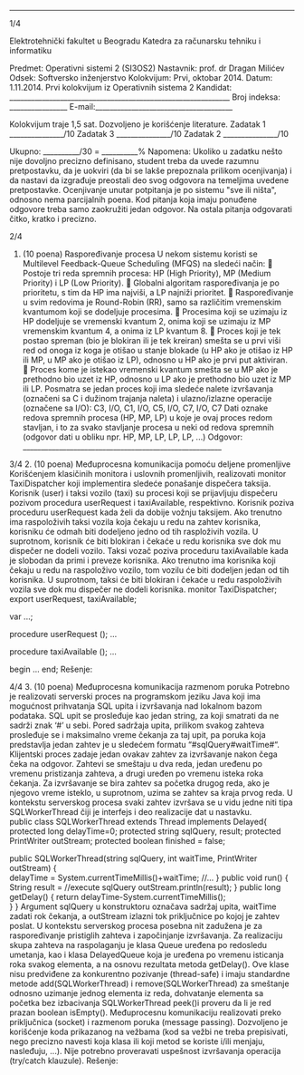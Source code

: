 --------------------------------------------------------------------------------


1/4 
 
Elektrotehnički fakultet u Beogradu 
Katedra za računarsku tehniku i informatiku 
 
Predmet: Operativni sistemi 2 (SI3OS2) 
Nastavnik: prof. dr Dragan Milićev 
Odsek: Softversko inženjerstvo 
Kolokvijum: Prvi, oktobar 2014. 
Datum: 1.11.2014. 
Prvi kolokvijum iz Operativnih sistema 2 
Kandidat: _____________________________________________________________ 
Broj indeksa: ________________  E-mail:______________________________________ 
 
Kolokvijum traje 1,5 sat. Dozvoljeno je korišćenje literature. 
Zadatak 1 _______________/10   Zadatak 3 _______________/10 
Zadatak 2 _______________/10    
 
Ukupno: __________/30 = __________% 
Napomena: Ukoliko  u  zadatku  nešto  nije  dovoljno  precizno  definisano,  student  treba  da 
uvede razumnu pretpostavku, da je uokviri (da bi se lakše prepoznala prilikom ocenjivanja) i 
da  nastavi  da  izgrađuje  preostali  deo  svog  odgovora  na  temeljima  uvedene  pretpostavke. 
Ocenjivanje unutar potpitanja je po sistemu "sve ili ništa", odnosno nema parcijalnih poena. 
Kod pitanja koja imaju ponuđene odgovore treba samo zaokružiti jedan  odgovor.  Na  ostala 
pitanja odgovarati čitko, kratko i precizno. 
 

2/4 
1. (10 poena) Raspoređivanje procesa 
U nekom sistemu koristi se Multilevel Feedback-Queue Scheduling (MFQS) na sledeći način: 
 Postoje  tri  reda  spremnih  procesa:  HP  (High  Priority),  MP  (Medium  Priority)  i  LP 
(Low Priority). 
 Globalni  algoritam  raspoređivanja  je  po  prioritetu,  s  tim  da  HP  ima  najviši,  a  LP 
najniži prioritet. 
 Raspoređivanje   u   svim   redovima   je Round-Robin (RR),   samo   sa   različitim 
vremenskim kvantumom koji se dodeljuje procesima. 
 Procesima  koji  se  uzimaju  iz  HP  dodeljuje  se  vremenski  kvantum  2,  onima  koji  se 
uzimaju iz MP vremenskim kvantum 4, a onima iz LP kvantum 8. 
 Proces  koji je tek postao spreman (bio je blokiran ili je tek kreiran) smešta se u prvi 
viši red od onoga iz koga je otišao u stanje blokade (u HP ako je otišao iz HP ili MP, u 
MP ako je otišao iz LP), odnosno u HP ako je prvi put aktiviran. 
 Proces kome je istekao vremenski kvantum smešta se u MP ako je prethodno bio uzet 
iz HP, odnosno u LP ako je prethodno bio uzet iz MP ili LP. 
Posmatra  se  jedan  proces  koji  ima  sledeće  nalete  izvršavanja  (označeni  sa  C  i  dužinom 
trajanja naleta) i ulazno/izlazne operacije (označene sa I/O): 
C3, I/O, C1, I/O, C5, I/O, C7, I/O, C7 
Dati oznake redova spremnih procesa (HP, MP, LP) u koje je ovaj proces redom stavljan, i to 
za  svako  stavljanje  procesa  u  neki  od  redova  spremnih  (odgovor  dati  u  obliku  npr.  HP,  MP, 
LP, LP, LP, ...) 
Odgovor: _______________________________________________________ 
 
 

3/4 
2. (10 poena) Međuprocesna komunikacija pomoću deljene promenljive 
Korišćenjem    klasičinih    monitora    i    uslovnih    promenljivih,    realizovati    monitor 
TaxiDispatcher koji  implementira  sledeće  ponašanje  dispečera  taksija.  Korisnik  (user)  i 
taksi  vozilo  (taxi)  su procesi koji se prijavljuju dispečeru pozivom procedura userRequest i 
taxiAvailable, respektivno. 
Korisnik  poziva  proceduru userRequest kada  želi  da  dobije  vožnju  taksijem.  Ako trenutno 
ima raspoloživih taksi vozila koja čekaju u redu na zahtev korisnika, korisniku će odmah biti 
dodeljeno  jedno  od tih rasploživih vozila. U suprotnom,  korisnik  će biti  blokiran i  čekaće u 
redu korisnika sve dok mu dispečer ne dodeli vozilo. 
Taksi vozač poziva proceduru taxiAvailable kada je slobodan da primi i preveze korisnika. 
Ako  trenutno  ima  korisnika  koji  čekaju  u  redu  na  raspoloživo  vozilo,  tom  vozilu  će  biti 
dodeljen  jedan  od  tih  korisnika.  U  suprotnom,  taksi  će  biti  blokiran  i  čekaće  u  redu 
raspoloživih vozila sve dok mu dispečer ne dodeli korisnika. 
monitor TaxiDispatcher; 
  export userRequest, taxiAvailable; 
 
  var ...; 
 
  procedure userRequest (); ... 
 
  procedure taxiAvailable (); ... 
 
begin ... end; 
Rešenje: 
 

4/4 
3. (10 poena) Međuprocesna komunikacija razmenom poruka 
Potrebno  je  realizovati  serverski  proces  na  programskom  jeziku  Java  koji  ima  mogućnost 
prihvatanja  SQL  upita  i  izvršavanja  nad  lokalnom  bazom  podataka.  SQL  upit  se  prosleđuje 
kao jedan string, za koji smatrati da ne sadrži znak ‘#’ u sebi. Pored sadržaja upita, prilikom 
svakog  zahteva  prosleđuje  se  i  maksimalno  vreme  čekanja za taj  upit,  pa  poruka  koja 
predstavlja  jedan  zahtev  je  u  sledećem  formatu  “#sqlQuery#waitTime#“.  Klijentski  proces 
zadaje jedan ovakav zahtev za izvršavanje nakon čega čeka na odgovor. Zahtevi se smeštaju u 
dva  reda,  jedan  uređenu  po  vremenu  pristizanja  zahteva,  a  drugi  uređen  po  vremenu  isteka 
roka  čekanja.  Za  izvršavanje se  bira  zahtev  sa  početka  drugog  reda,  ako  je  njegovo  vreme 
isteklo, u  suprotnom,  uzima  se  zahtev  sa  kraja  prvog reda. U  kontekstu  serverskog  procesa 
svaki  zahtev  izvršava  se  u  vidu  jedne  niti  tipa SQLWorkerThread čiji  je  interfejs  i  deo 
realizacije dat u nastavku.  
public class SQLWorkerThread extends Thread implements Delayed{ 
 protected long delayTime=0; 
 protected string sqlQuery, result; 
 protected PrintWriter outStream; 
 protected boolean finished = false; 
  
 public SQLWorkerThread(string sqlQuery, int waitTime, PrintWriter 
outStream) {  
  delayTime = System.currentTimeMillis()+waitTime; 
 //... 
 } 
 public void run() { 
  String result = //execute sqlQuery 
  outStream.println(result); 
 } 
 public long getDelay() { 
  return delayTime-System.currentTimeMillis();  
 } 
} 
Argument sqlQuery u  konstruktoru označava  sadržaj  upita, waitTime zadati  rok  čekanja,  a 
outStream izlazni tok priključnice po kojoj je zahtev poslat. U kontekstu serverskog procesa 
posebna  nit  zadužena  je  za  raspoređivanje  pristiglih  zahteva i  započinjanje izvršavanja. Za 
realizaciju  skupa  zahteva  na  raspolaganju  je  klasa Queue<SQLWorkerThread> uređena  po 
redosledu umetanja, kao  i  klasa DelayedQueue<SQLWorkerThread> koja  je  uređena  po 
vremenu  isticanja  roka  svakog  elementa, a na  osnovu  rezultata  metoda getDelay(). Ove 
klase nisu  predviđene  za  konkurentno  pozivanje  (thread-safe)  i imaju  standardne  metode 
add(SQLWorkerThread) i remove(SQLWorkerThread) za  smeštanje  odnosno  uzimanje 
jednog  elementa  iz  reda,  dohvatanje  elementa sa početka bez  izbacivanja SQLWorkerThread 
peek()i  proveru  da  li  je  red  prazan boolean  isEmpty(). Međuprocesnu  komunikaciju 
realizovati preko priključnica (socket)  i  razmenom  poruka  (message  passing). Dozvoljeno je 
korišćenje  koda  prikazanog  na  vežbama  (kod  sa  vežbi  ne  treba  prepisivati,  nego  precizno 
navesti  koja  klasa  ili  koji  metod  se  koriste  i/ili  menjaju,  nasleđuju, ...).  Nije  potrebno 
proveravati uspešnost izvršavanja operacija (try/catch klauzule). 
Rešenje: 
 